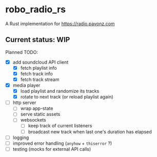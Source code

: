 # robo_radio_rs

A Rust implementation for https://radio.pavonz.com

## Current status: WIP

Planned TODO:

- [x] add soundcloud API client
  - [x] fetch playlist info
  - [x] fetch track info
  - [x] fetch track stream
- [x] media player
  - [x] load playlist and randomize its tracks
  - [x] rotate to next track (or reload playlist again)
- [ ] http server
  - [ ] wrap app-state
  - [ ] serve static assets
  - [ ] websockets
    - [ ] keep track of current listeners
    - [ ] broadcast new track when last one's duration has elapsed
- [ ] logging
- [ ] improved error handling (`anyhow` + `thiserror` ?)
- [ ] testing (mocks for external API calls)
